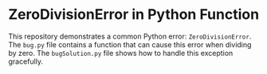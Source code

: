 # ZeroDivisionError in Python Function

This repository demonstrates a common Python error: `ZeroDivisionError`. The `bug.py` file contains a function that can cause this error when dividing by zero.  The `bugSolution.py` file shows how to handle this exception gracefully.
